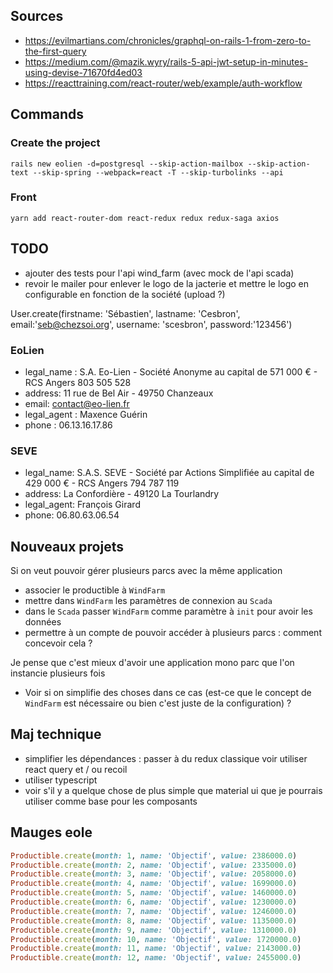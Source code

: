 ## Sources

- https://evilmartians.com/chronicles/graphql-on-rails-1-from-zero-to-the-first-query
- https://medium.com/@mazik.wyry/rails-5-api-jwt-setup-in-minutes-using-devise-71670fd4ed03
- https://reacttraining.com/react-router/web/example/auth-workflow

## Commands

### Create the project

```
rails new eolien -d=postgresql --skip-action-mailbox --skip-action-text --skip-spring --webpack=react -T --skip-turbolinks --api
```

### Front

```
yarn add react-router-dom react-redux redux redux-saga axios
```

## TODO

- ajouter des tests pour l'api wind_farm (avec mock de l'api scada)
- revoir le mailer pour enlever le logo de la jacterie et mettre le logo en configurable en fonction de la société (upload ?)

User.create(firstname: 'Sébastien', lastname: 'Cesbron', email:'seb@chezsoi.org', username: 'scesbron', password:'123456')

### EoLien

- legal_name : S.A. Eo-Lien - Soci&eacute;t&eacute; Anonyme au capital de 571 000 &euro; - RCS Angers 803 505 528
- address: 11 rue de Bel Air - 49750 Chanzeaux
- email: contact@eo-lien.fr
- legal_agent : Maxence Guérin
- phone : 06.13.16.17.86

### SEVE

- legal_name: S.A.S. SEVE - Société par Actions Simplifiée au capital de 429 000 € - RCS Angers 794 787 119
- address: La Confordière - 49120 La Tourlandry
- legal_agent: François Girard
- phone: 06.80.63.06.54

## Nouveaux projets

Si on veut pouvoir gérer plusieurs parcs avec la même application
- associer le productible à `WindFarm`
- mettre dans `WindFarm` les paramètres de connexion au `Scada`
- dans le `Scada` passer `WindFarm` comme paramètre à `init` pour avoir les données
- permettre à un compte de pouvoir accéder à plusieurs parcs : comment concevoir cela ?

Je pense que c'est mieux d'avoir une application mono parc que l'on instancie plusieurs fois
- Voir si on simplifie des choses dans ce cas (est-ce que le concept de `WindFarm` est nécessaire ou bien c'est juste de la configuration) ?

## Maj technique

- simplifier les dépendances : passer à du redux classique voir utiliser react query et / ou recoil
- utiliser typescript
- voir s'il y a quelque chose de plus simple que material ui que je pourrais utiliser comme base pour les composants

## Mauges eole

```ruby
Productible.create(month: 1, name: 'Objectif', value: 2386000.0)
Productible.create(month: 2, name: 'Objectif', value: 2335000.0)
Productible.create(month: 3, name: 'Objectif', value: 2058000.0)
Productible.create(month: 4, name: 'Objectif', value: 1699000.0)
Productible.create(month: 5, name: 'Objectif', value: 1460000.0)
Productible.create(month: 6, name: 'Objectif', value: 1230000.0)
Productible.create(month: 7, name: 'Objectif', value: 1246000.0)
Productible.create(month: 8, name: 'Objectif', value: 1135000.0)
Productible.create(month: 9, name: 'Objectif', value: 1310000.0)
Productible.create(month: 10, name: 'Objectif', value: 1720000.0)
Productible.create(month: 11, name: 'Objectif', value: 2143000.0)
Productible.create(month: 12, name: 'Objectif', value: 2455000.0)
```
